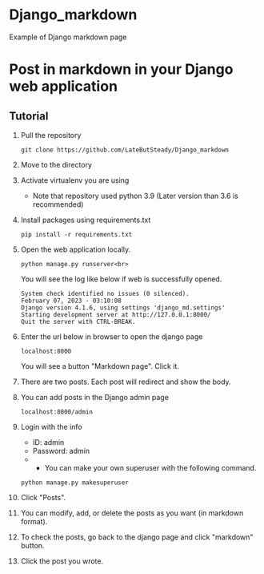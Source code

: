 # Django_markdown
Example of Django markdown page

# Post in markdown in your Django web application #

## Tutorial ##
1. Pull the repository<br>
    ```
    git clone https://github.com/LateButSteady/Django_markdown
    ```
2. Move to the directory

3. Activate virtualenv you are using<br>
    - Note that repository used python 3.9 (Later version than 3.6 is recommended)

4. Install packages using requirements.txt<br>
    ```
    pip install -r requirements.txt
    ```

5. Open the web application locally.
    ```
    python manage.py runserver<br>
    ```
   You will see the log like below if web is successfully opened.
    ```
    System check identified no issues (0 silenced).
    February 07, 2023 - 03:10:08
    Django version 4.1.6, using settings 'django_md.settings'
    Starting development server at http://127.0.0.1:8000/
    Quit the server with CTRL-BREAK.
    ```
      
6. Enter the url below in browser to open the django page
    ```
    localhost:8000
    ```
   You will see a button "Markdown page". Click it.
   
7. There are two posts. Each post will redirect and show the body.

8. You can add posts in the Django admin page
    ```
    localhost:8000/admin
    ```
9. Login with the info<br>
    - ID: admin
    - Password: admin
    - * You can make your own superuser with the following command.
    
    ```
    python manage.py makesuperuser
    ```

10. Click "Posts".

11. You can modify, add, or delete the posts as you want (in markdown format).

12. To check the posts, go back to the django page and click "markdown" button.

13. Click the post you wrote.
